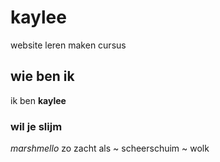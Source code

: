 # kaylee
website leren maken cursus

## wie ben ik
ik ben  **kaylee**

### wil je slijm 
*_marshmello_*
zo zacht als ~ scheerschuim ~ wolk
